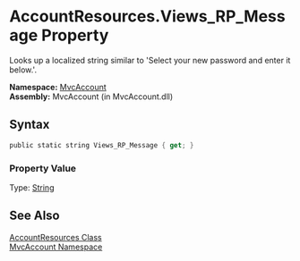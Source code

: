 AccountResources.Views_RP_Message Property
==========================================
Looks up a localized string similar to 'Select your new password and enter it below.'.

**Namespace:** [MvcAccount][1]  
**Assembly:** MvcAccount (in MvcAccount.dll)

Syntax
------

```csharp
public static string Views_RP_Message { get; }
```

### Property Value
Type: [String][2]

See Also
--------
[AccountResources Class][3]  
[MvcAccount Namespace][1]  

[1]: ../README.md
[2]: http://msdn.microsoft.com/en-us/library/s1wwdcbf
[3]: README.md